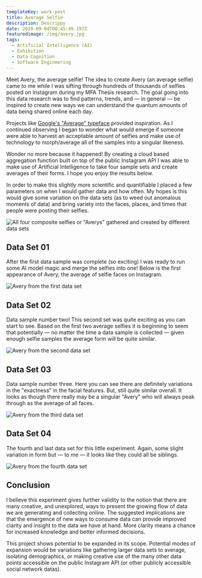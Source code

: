 ```yaml
---
templateKey: work-post
title: Average Selfie
description: Descrippy
date: 2020-09-04T00:45:49.197Z
featuredimage: /img/avery.jpg
tags:
  - Artificial Intelligence (AI)
  - Exhibition
  - Data Cognition
  - Software Engineering
---
```

Meet Avery, the average selfie! The idea to create Avery (an average selfie) came to me while I was sifting through hundreds of thousands of selfies posted on Instagram during my MFA Thesis research. The goal going into this data research was to find patterns, trends, and — in general — be inspired to create new ways we can understand the quantum amounts of data being shared online each day.

Projects like [Google's "Average" typeface](https://fonts.google.com/specimen/Average#standard-styles) provided inspiration. As I continued observing I began to wonder what would emerge if someone were able to harvest an acceptable amount of selfies and make use of technology to morph/average all of the samples into a singular likeness.

Wonder no more because it happened! By creating a cloud based aggregation function built on top of the public Instagram API I was able to make use of Artificial Intelligence to take four sample sets and create averages of their forms. I hope you enjoy the results below.

In order to make this slightly more scientific and quantifiable I placed a few parameters on when I would gather data and how often. My hopes is this would give some variation on the data sets (as to weed out anomalous moments of data) and bring variety into the faces, places, and times that people were posting their selfies.

![All four composite selfies or "Averys" gathered and created by different data sets](/img/average_face_composite_post.jpg "All four composite selfies or \"Averys\" gathered and created by different data sets")

## Data Set 01

After the first data sample was complete (so exciting) I was ready to run some AI model magic and merge the selfies into one! Below is the first appearance of Avery, the average of selfie faces on Instagram.

![Avery from the first data set](/img/average_face_post-01.jpg "Avery from the first data set")

## Data Set 02

Data sample number two! This second set was quite exciting as you can start to see. Based on the first two average selfies it is beginning to seem that potentially — no matter the time a data sample is collected — given enough selfie samples the average form will be quite similar.

![Avery from the second data set](/img/average_face_post-02.jpg "Avery from the second data set")

## Data Set 03

Data sample number three. Here you can see there are definitely variations in the "exactness" in the facial features. But, still quite similar overall. It looks as though there really may be a singular "Avery" who will always peak through as the average of all faces.

![Avery from the third data set](/img/average_face_post-03.jpg "Avery from the third data set")

## Data Set 04

The fourth and last data set for this little experiment. Again, some slight variation in form but — to me — it looks like they could all be siblings.

![Avery from the fourth data set](/img/average_face_post-04.jpg "Avery from the fourth data set")

## Conclusion

I believe this experiment gives further validity to the notion that there are many creative, and unexplored, ways to present the growing flow of data we are generating and collecting online. The suggested implications are that the emergence of new ways to consume data can provide improved clarity and insight to the data we have at hand. More clarity means a chance for increased knowledge and better informed decisions.

This project shows potential to be expanded in its scope. Potential modes of expansion would be variations like gathering larger data sets to average, isolating demographics, or making creative use of the many other data points accessible on the public Instagram API (or other publicly accessible social network datas).